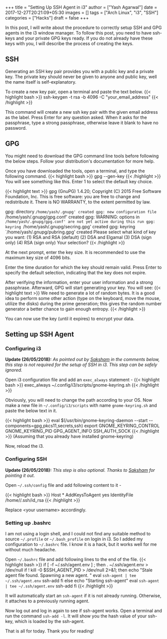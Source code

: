 +++
title = "Setting Up SSH Agent in i3"
author = ["Yash Agarwal"]
date = 2017-12-27T20:21:09+05:30
images = []
tags = ["Arch Linux", "i3", "SSH"]
categories = ["Hacks"]
draft = false
+++

In this post, I will write about the procedure to correctly setup SSH and GPG agents in the i3 window manager. To follow this post, you need to have ssh-keys and your private GPG keys ready. If you do not already have these keys with you, I will describe the process of creating the keys.

## SSH
Generating an SSH key pair provides you with a public key and a private key. The private key should never be given to anyone and public key, well the name itself is self-explanatory.

To create a new key pair, open a terminal and paste the text below.
{{< highlight bash >}}
ssh-keygen -t rsa -b 4096 -C "your_email_address"
{{< /highlight >}}

This command will create a new ssh key pair with the given email address as the label. Press Enter for any question asked. When it asks for the passphrase, type a strong passphrase, otherwise leave it blank to have no password.


## GPG
You might need to download the GPG command line tools before following the below steps. Follow your distribution's documentation for more help.

Once you have downloaded the tools, open a terminal, and type the following command.
{{< highlight bash >}}
gpg --gen-key
{{< /highlight >}}
You will see something like this. Enter 1 to select the default key choice.

{{< highlight text >}}
gpg (GnuPG) 1.4.20; Copyright (C) 2015 Free Software Foundation, Inc.
This is free software: you are free to change and redistribute it.
There is NO WARRANTY, to the extent permitted by law.

gpg: directory `/home/yash/.gnupg' created
gpg: new configuration file `/home/yash/.gnupg/gpg.conf' created
gpg: WARNING: options in `/home/yash/.gnupg/gpg.conf' are not yet active during this run
gpg: keyring `/home/yash/.gnupg/secring.gpg' created
gpg: keyring `/home/yash/.gnupg/pubring.gpg' created
Please select what kind of key you want:
   (1) RSA and RSA (default)
   (2) DSA and Elgamal
   (3) DSA (sign only)
   (4) RSA (sign only)
Your selection?
{{< /highlight >}}

At the next prompt, enter the key size. It is recommended to use the maximum key size of 4096 bits.

Enter the time duration for which the key should remain valid. Press Enter to specify the default selection, indicating that the key does not expire.

After verifying the information, enter your user information and a strong passphrase. Afterward, GPG will start generating your key. You will see:
{{< highlight text >}}
We need to generate a lot of random bytes. It is a good idea to perform some other action (type on the keyboard, move the mouse,
utilize the disks) during the prime generation; this gives the random number generator a better chance to gain enough entropy.
{{< /highlight >}}

You can now use the key (until it expires) to encrypt your data.

## Setting up SSH Agent

### Configuring i3

**Update (26/05/2018):** _As pointed out by [Saksham](https://sakshamsharma.com/) in the comments below, this step is not required for the setup of SSH in i3. This step can be safely ignored._

Open i3 configuration file and add an `exec_always` statement -
{{< highlight bash >}}
exec_always ~/.config/i3/scripts/gnome-keyring.sh
{{< /highlight >}}

Obviously, you will need to change the path according to your OS. Now make a new file in `~/.config/i3/scripts` with name `gnome-keyring.sh` and paste the below text in it.

{{< highlight bash >}}
eval $(/usr/bin/gnome-keyring-daemon --start --components=gpg,pkcs11,secrets,ssh)
export GNOME_KEYRING_CONTROL GNOME_KEYRING_PID GPG_AGENT_INFO SSH_AUTH_SOCK
{{< /highlight >}}
(Assuming that you already have installed gnome-keyring)

Now, reload the i3.

### Configuring SSH
**Update (26/05/2018):** _This step is also optional. Thanks to [Saksham](https://sakshamsharma.com/) for pointing it out._

Open `~/.ssh/config` file and add following content to it -

{{< highlight bash >}}
Host *
  AddKeysToAgent yes
  IdentityFile /home/<your username>/.ssh/id_rsa
{{< /highlight >}}

Replace \<your username\> accordingly.

### Setting up .bashrc
I am not using a login shell, and I could not find any suitable method to source `~/.profile` or `~/.bash_profile` on login in i3. So I added my configuration to `~/.bashrc` file. I know it is a hack, but it works well for me without much headache.

Open `~/.bashrc` file and add following lines to the end of the file.
{{< highlight bash >}}
if [ -f ~/.ssh/agent.env ] ; then
    . ~/.ssh/agent.env > /dev/null
    if ! kill -0 $SSH_AGENT_PID > /dev/null 2>&1; then
        echo "Stale agent file found. Spawning a new agent. "
        eval `ssh-agent | tee ~/.ssh/agent.env`
        ssh-add
    fi
else
    echo "Starting ssh-agent"
    eval `ssh-agent | tee ~/.ssh/agent.env`
    ssh-add
fi
{{< /highlight >}}

It will automatically start an `ssh-agent` if it is not already running. Otherwise, it attaches to a previously running agent.

Now log out and log in again to see if ssh-agent works. Open a terminal and run the command `ssh-add -l`. It will show you the hash value of your ssh-key, which is loaded by the ssh-agent.

That is all for today. Thank you for reading!

